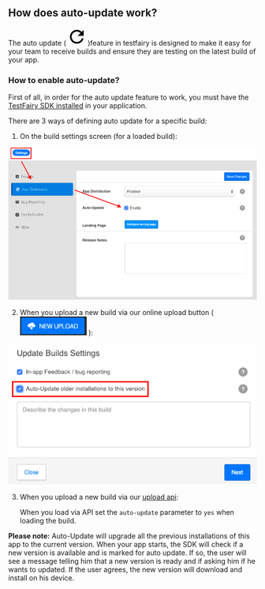 ## How does auto-update work?
The auto update ( ![](/img/auto-update-icon.png) )feature in testfairy is designed to make it easy for your team to receive builds and ensure they are testing on the latest build of your app.
### How to enable auto-update?
First of all, in order for the auto update feature to work, you must have the [TestFairy SDK installed](https://docs.testfairy.com/SDK/Adding_The_SDK_To_Your_App.html) in your application.

There are 3 ways of defining auto update for a specific build:



1. On the build settings screen (for a loaded build):


![TestFairy build settings ](/img/auto-update-img1.png)



2. When you upload a new build via our online upload button ( ![](/img/new-upload-icon.png) ):


![TestFairy build settings ](/img/auto-update-img2.png)



3. When you upload a new build via our [upload api](https://docs.testfairy.com/API/Upload_API.html):

   When you load via API set the `auto-update` parameter to `yes` when loading the build.




**Please note:** Auto-Update will upgrade all the previous installations of this app to the current version. 
When your app starts, the SDK will check if a new version is available and is marked for auto update.
If so, the user will see a message telling him that a new version is ready and if asking him if he wants to updated.
If the user agrees, the new version will download and install on his device. 
